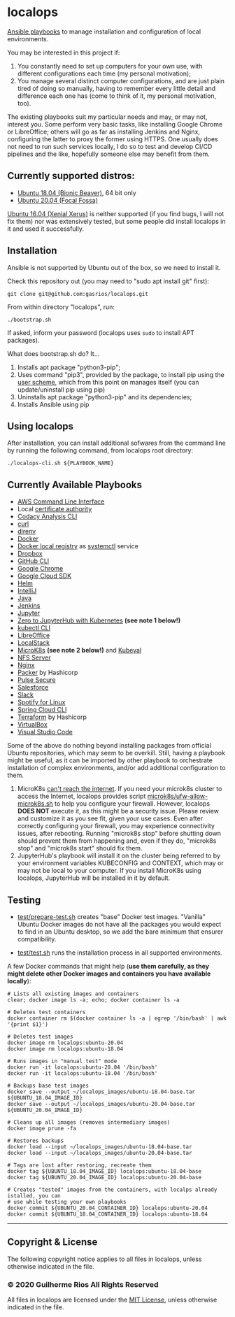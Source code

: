 # localops

[Ansible playbooks](https://docs.ansible.com/ansible/latest/user_guide/playbooks.html) to manage installation and configuration of local environments.

You may be interested in this project if:

1. You constantly need to set up computers for your own use, with different configurations each time (my personal motivation);
1. You manage several distinct computer configurations, and are just plain tired of doing so manually, having to remember every little detail and difference each one has (come to think of it, my personal motivation, too).

The existing playbooks suit my particular needs and may, or may not, interest you. Some perform very basic tasks, like installing Google Chrome or LibreOffice; others will go as far as installing Jenkins and Nginx, configuring the latter to proxy the former using HTTPS. One usually does not need to run such services locally, I do so to test and develop CI/CD pipelines and the like, hopefully someone else may benefit from them.

## Currently supported distros:

* [Ubuntu 18.04 (Bionic Beaver)](http://releases.ubuntu.com/18.04/), 64 bit only
* [Ubuntu 20.04 (Focal Fossa)](http://releases.ubuntu.com/20.04/)

[Ubuntu 16.04 (Xenial Xerus)](http://releases.ubuntu.com/16.04/) is neither supported (if you find bugs, I will not fix them) nor was extensively tested, but some people did install localops in it and used it successfully.

## Installation

Ansible is not supported by Ubuntu out of the box, so we need to install it.

Check this repository out (you may need to "sudo apt install git" first):

`git clone git@github.com:gasrios/localops.git`

From within directory "localops", run:

`./bootstrap.sh`

If asked, inform your password (localops uses `sudo` to install APT packages).

What does bootstrap.sh do? It...

1. Installs apt package "python3-pip";
1. Uses command "pip3", provided by the package, to install pip using the [user scheme](https://docs.python.org/3/install/index.html#alternate-installation-the-user-scheme), which from this point on manages itself (you can update/uninstall pip using pip)
1. Uninstalls apt package "python3-pip" and its dependencies;
1. Installs Ansible using pip

## Using localops

After installation, you can install additional sofwares from the command line by running the following command, from localops root directory:

`./localops-cli.sh ${PLAYBOOK_NAME}`

## Currently Available Playbooks

* [AWS Command Line Interface](https://aws.amazon.com/cli/)
* Local [certificate authority](https://en.wikipedia.org/wiki/Certificate_authority)
* [Codacy Analysis CLI](https://github.com/codacy/codacy-analysis-cli)
* [curl](https://curl.haxx.se/)
* [direnv](https://github.com/direnv/direnv)
* [Docker](https://www.docker.com/)
* [Docker local registry](https://docs.docker.com/registry/insecure/) as [systemctl](https://www.freedesktop.org/software/systemd/man/systemctl.html) service
* [Dropbox](https://www.dropbox.com/)
* [GitHub CLI](https://cli.github.com/)
* [Google Chrome](https://www.google.com/chrome)
* [Google Cloud SDK](https://cloud.google.com/sdk)
* [Helm](https://helm.sh/)
* [IntelliJ](https://www.jetbrains.com/idea/)
* [Java](https://openjdk.java.net/)
* [Jenkins](https://jenkins.io/)
* [Jupyter](https://jupyter.org/)
* [Zero to JupyterHub with Kubernetes](https://zero-to-jupyterhub.readthedocs.io/en/latest/)  **(see note 1 below!)**
* [kubectl CLI](https://kubernetes.io/docs/reference/kubectl/)
* [LibreOffice](https://www.libreoffice.org/)
* [LocalStack](https://localstack.cloud/)
* [MicroK8s](https://microk8s.io/) **(see note 2 below!)** and [Kubeval](https://github.com/instrumenta/kubeval)
* [NFS Server](https://tools.ietf.org/html/rfc5661)
* [Nginx](https://nginx.org/en/)
* [Packer](https://packer.io/) by Hashicorp
* [Pulse Secure](https://www.pulsesecure.net/)
* [Salesforce](https://www.salesforce.com/)
* [Slack](https://slack.com/)
* [Spotify for Linux](https://www.spotify.com/br/download/linux/)
* [Spring Cloud CLI](https://spring.io/projects/spring-cloud-cli)
* [Terraform](https://www.terraform.io/) by Hashicorp
* [VirtualBox](https://www.virtualbox.org/)
* [Visual Studio Code](https://code.visualstudio.com/)

Some of the above do nothing beyond installing packages from official Ubuntu repositories, which may seem to be overkill. Still, having a playbook might be useful, as it can be imported by other playbook to orchestrate installation of complex environments, and/or add additional configuration to them.

1. MicroK8s [can't reach the internet](https://microk8s.io/docs/troubleshooting#heading--common-issues). If you need your microk8s cluster to access the Internet, localops provides script [microk8s/ufw-allow-microk8s.sh](https://github.com/gasrios/localops/blob/master/microk8s/ufw-allow-microk8s.sh) to help you configure your firewall. However, localops **DOES NOT** execute it, as this might be a security issue. Please review and customize it as you see fit, given your use cases. Even after correctly configuring your firewall, you may experience connectivity issues, after rebooting. Running "microk8s stop" before shutting down should prevent them from happening and, even if they do, "microk8s stop" and "microk8s start" should fix them.
1. JupyterHub's playbook will install it on the cluster being referred to by your environment variables KUBECONFIG and CONTEXT, which may or may not be local to your computer. If you install MicroK8s using localops, JupyterHub will be installed in it by default.

## Testing

* [test/prepare-test.sh](https://github.com/gasrios/localops/blob/master/test/prepare-test.sh) creates "base" Docker test images. "Vanilla" Ubuntu Docker images do not have all the packages you would expect to find in an Ubuntu desktop, so we add the bare minimum that ensurer compatibility.

* [test/test.sh](https://github.com/gasrios/localops/blob/master/test/test.sh) runs the installation process in all supported environments.

A few Docker commands that might help (**use them carefully, as they might delete other Docker images and containers you have available locally**):

```
# Lists all existing images and containers
clear; docker image ls -a; echo; docker container ls -a

# Deletes test containers
docker container rm $(docker container ls -a | egrep '/bin/bash' | awk '{print $1}')

# Deletes test images
docker image rm localops:ubuntu-20.04
docker image rm localops:ubuntu-18.04

# Runs images in "manual test" mode
docker run -it localops:ubuntu-20.04 '/bin/bash'
docker run -it localops:ubuntu-18.04 '/bin/bash'

# Backups base test images
docker save --output ~/localops_images/ubuntu-18.04-base.tar ${UBUNTU_18.04_IMAGE_ID}
docker save --output ~/localops_images/ubuntu-20.04-base.tar ${UBUNTU_20.04_IMAGE_ID}

# Cleans up all images (removes intermediary images)
docker image prune -fa

# Restores backups
docker load --input ~/localops_images/ubuntu-18.04-base.tar
docker load --input ~/localops_images/ubuntu-20.04-base.tar

# Tags are lost after restoring, recreate them
docker tag ${UBUNTU_18.04_IMAGE_ID} localops:ubuntu-18.04-base
docker tag ${UBUNTU_20.04_IMAGE_ID} localops:ubuntu-20.04-base

# Creates "tested" images from the containers, with localps already istalled, you can
# use while testing your own playbooks
docker commit ${UBUNTU_20.04_CONTAINER_ID} localops:ubuntu-20.04
docker commit ${UBUNTU_18.04_CONTAINER_ID} localops:ubuntu-18.04
```
_____
## Copyright & License

The following copyright notice applies to all files in localops, unless otherwise indicated in the file.

### © 2020 Guilherme Rios All Rights Reserved

All files in localops are licensed under the [MIT License](https://github.com/gasrios/localops/blob/master/LICENSE), unless otherwise indicated in the file.
